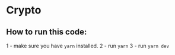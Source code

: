 # Crypto

## How to run this code:

1 - make sure you have `yarn` installed.
2 - run `yarn`
3 - run `yarn dev`